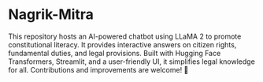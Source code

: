 # Nagrik-Mitra
This repository hosts an AI-powered chatbot using LLaMA 2 to promote constitutional literacy. It provides interactive answers on citizen rights, fundamental duties, and legal provisions. Built with Hugging Face Transformers, Streamlit, and a user-friendly UI, it simplifies legal knowledge for all. Contributions and improvements are welcome! 🚀
